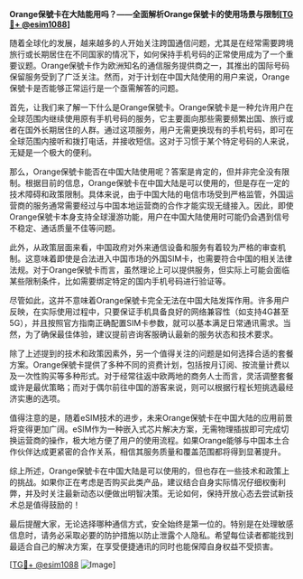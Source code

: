 **Orange保號卡在大陆能用吗？——全面解析Orange保號卡的使用场景与限制[[TG💪+ @esim1088](https://t.me/s/esim1088)]**

随着全球化的发展，越来越多的人开始关注跨国通信问题，尤其是在经常需要跨境旅行或长期居住在不同国家的情况下，如何保持手机号码的正常使用成为了一个重要议题。Orange保號卡作为欧洲知名的通信服务提供商之一，其推出的国际号码保留服务受到了广泛关注。然而，对于计划在中国大陆使用的用户来说，Orange保號卡是否能够正常运行是一个亟需解答的问题。

首先，让我们来了解一下什么是Orange保號卡。Orange保號卡是一种允许用户在全球范围内继续使用原有手机号码的服务，它主要面向那些需要频繁出国、旅行或者在国外长期居住的人群。通过这项服务，用户无需更换现有的手机号码，即可在全球范围内接听和拨打电话，并接收短信。这对于习惯于某个特定号码的人来说，无疑是一个极大的便利。

那么，Orange保號卡能否在中国大陆使用呢？答案是肯定的，但并非完全没有限制。根据目前的信息，Orange保號卡在中国大陆是可以使用的，但是存在一定的技术障碍和政策限制。具体来说，由于中国大陆的电信市场受到严格监管，外国运营商的服务通常需要经过与中国本地运营商的合作才能实现无缝接入。因此，即使Orange保號卡本身支持全球漫游功能，用户在中国大陆使用时可能仍会遇到信号不稳定、通话质量不佳等问题。

此外，从政策层面来看，中国政府对外来通信设备和服务有着较为严格的审查机制。这意味着即使是合法进入中国市场的外国SIM卡，也需要符合中国的相关法律法规。对于Orange保號卡而言，虽然理论上可以提供服务，但实际上可能会面临某些限制条件，比如需要绑定特定的国内手机号码进行验证等。

尽管如此，这并不意味着Orange保號卡完全无法在中国大陆发挥作用。许多用户反映，在实际使用过程中，只要保证手机具备良好的网络兼容性（如支持4G甚至5G），并且按照官方指南正确配置SIM卡参数，就可以基本满足日常通讯需求。当然，为了确保最佳体验，建议提前咨询客服确认最新的服务状态和技术要求。

除了上述提到的技术和政策因素外，另一个值得关注的问题是如何选择合适的套餐方案。Orange保號卡提供了多种不同的资费计划，包括按月订阅、按流量计费以及一次性购买等多种形式。对于经常往返中欧两地的商务人士而言，灵活调整套餐或许是最优策略；而对于偶尔前往中国的游客来说，则可以根据行程长短挑选最经济实惠的选项。

值得注意的是，随着eSIM技术的进步，未来Orange保號卡在中国大陆的应用前景将变得更加广阔。eSIM作为一种嵌入式芯片解决方案，无需物理插拔即可完成切换运营商的操作，极大地方便了用户的使用流程。如果Orange能够与中国本土合作伙伴达成更紧密的合作关系，相信其服务质量和覆盖范围都将得到显著提升。

综上所述，Orange保號卡在中国大陆是可以使用的，但也存在一些技术和政策上的挑战。如果你正在考虑是否购买此类产品，建议结合自身实际情况仔细权衡利弊，并及时关注最新动态以便做出明智决策。无论如何，保持开放心态去尝试新技术总是值得鼓励的！

最后提醒大家，无论选择哪种通信方式，安全始终是第一位的。特别是在处理敏感信息时，请务必采取必要的防护措施以防止泄露个人隐私。希望每位读者都能找到最适合自己的解决方案，在享受便捷通讯的同时也能保障自身权益不受损害。

[[TG💪+ @esim1088](https://t.me/s/esim1088) ![Image](https://i.postimg.cc/4NQfJmqS/Snipaste-2025-05-13-00-14-12.png)]
